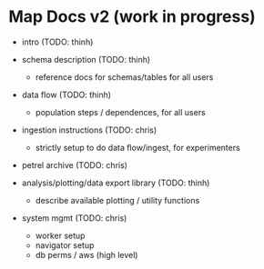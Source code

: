 
# Map Docs v2 (work in progress)

  * intro (TODO: thinh)

  * schema description (TODO: thinh)

    * reference docs for schemas/tables for all users

  * data flow (TODO: thinh)

    * population steps / dependences, for all users

  * ingestion instructions (TODO: chris)

    * strictly setup to do data flow/ingest, for experimenters

  * petrel archive (TODO: chris)

  * analysis/plotting/data export library (TODO: thinh)

    * describe available plotting / utility functions

  * system mgmt (TODO: chris)

    * worker setup
    * navigator setup
    * db perms / aws (high level)

